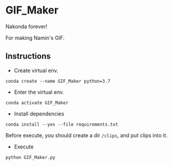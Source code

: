 # GIF_Maker

Nakonda forever!

For making Namin's GIF.

## Instructions
* Create virtual env.
```
conda create --name GIF_Maker python=3.7
```
* Enter the virtual env.
```
conda activate GIF_Maker
```
* Install dependencies
```
conda install --yes --file requirements.txt
```

Before execute, you should create a dir `/clips`, and put clips into it.

* Execute
```
python GIF_Maker.py
```
